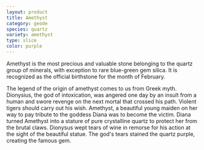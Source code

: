 ```yaml
---
layout: product
title: Amethyst
category: geode
species: quartz
variety: amethyst
type: slice
color: purple
---
```


Amethyst is the most precious and valuable stone belonging to the quartz group of minerals, with exception to rare blue-green gem silica. It is recognized as the official birthstone for the month of February.

The legend of the origin of amethyst comes to us from Greek myth. Dionysius, the god of intoxication, was angered one day by an insult from a human and swore revenge on the next mortal that crossed his path. Violent tigers should carry out his wish. Amethyst, a beautiful young maiden on her way to pay tribute to the goddess Diana was to become the victim. Diana turned Amethyst into a stature of pure crystalline quartz to protect her from the brutal claws. Dionysus wept tears of wine in remorse for his action at the sight of the beautiful statue. The god's tears stained the quartz purple, creating the famous gem.